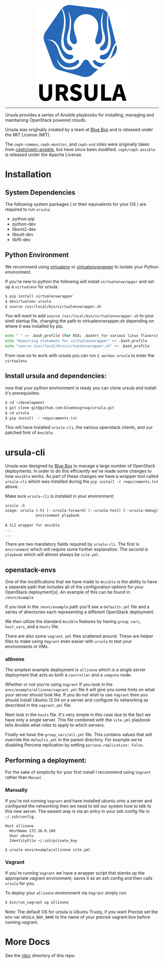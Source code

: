<div align="center"><img src="./ursula.png" alt="Ursula"></div><hr />

Ursula provides a series of Ansible playbooks for installing, managing and
maintaining OpenStack powered clouds.

Ursula was originally created by a team at [Blue Box](https://www.blueboxcloud.com) and is
released under the MIT License (MIT).

The `ceph-common`, `ceph-monitor`, and `ceph-osd` roles were originally taken from
[ceph/ceph-ansible](https://github.com/ceph/ceph-ansible), but have since been
modified. `ceph/ceph-ansible` is released under the Apache License.

# Installation

## System Dependencies

The following system packages ( or their equivalents for your OS ) are
required to run `ursula`:

* python-pip
* python-dev
* libxml2-dev
* libxslt-dev
* libffi-dev

## Python Environment

We recommend using [virtualenv](http://virtualenv.readthedocs.org/en/latest/) or
[virtualenvwrapper](https://virtualenvwrapper.readthedocs.org/en/latest/)
to isolate your Python environment.

If you're new to python the following will install `virtualenvwrapper` and set
up a `virtualenv` for ursula.

```bash
$ pip install virtualenvwrapper
$ mkvirtualenv ursula
$ source /usr/local/bin/virtualenvwrapper.sh
```

You will want to add `source /usr/local/bin/virtualenvwrapper.sh` to your shell startup file, changing the path to virtualenvwrapper.sh
depending on where it was installed by pip.

```bash
echo " " >> .bash_profile (for OSX; .bashrc for various linux flavors)
echo "#sourcing statement for virtualenvwrapper" >> .bash_profile
echo "source /usr/local/bin/virtualenvwrapper.sh" >> .bash_profile
```

From now on to work with ursula you can run `$ workon ursula` to
enter the `virtualenv`

## Install ursula and dependencies:

now that your python environment is ready you can clone ursula and install
it's prerequisites:

```bash
$ cd ~/development
$ git clone git@github.com:blueboxgroup/ursula.git
$ cd ursula
$ pip install -r requirements.txt
```

This will have installed `ursula-cli`, the various openstack clients, and our
patched fork of `Ansible`.

# ursula-cli

Ursula was designed by [Blue Box](https://www.bluebox.net) to manage a large
number of OpenStack deployments. In order to do this efficiently we've made
some changes to how `ansible` works. As part of these changes we have a
wrapper tool called `ursula-cli` which was installed during the
`pip install -r requirements.txt` above.

Make sure `ursula-cli` is installed in your environment:

```
ursula -h
usage: ursula [-h] [--ursula-forward] [--ursula-test] [--ursula-debug]
              environment playbook

A CLI wrapper for ansible
...
...
```

There are two mandatory fields required by `ursula-cli`.  The first is
`environment` which will require some further explanation.
The second is `playbook` which will almost always be `site.yml`.

## openstack-envs

One of the modifications that we have made to `Ansible` is the ability to have
a seperate path that includes all of the configuration options for your
OpenStack deployment[s].   An example of this can be found in `/envs/example`

If you look in the `/envs/example` path you'll see a `defaults.yml` file and a
series of directories each representing a different OpenStack deployment.

We then utilize the standard `Ansible` features by having `group_vars`,
`host_vars`, and a `hosts` file.

There are also some `vagrant.yml` files scattered around.  These are helper
files to make using `Vagrant` even easier with `ursula` to test your
environments in VMs.

### allinone

The simplest example deployment is `allinone` which is a single server
deployment that acts as both a `controller` and a `compute` node.

Whether or not you're using `Vagrant` If you look in the
`envs/example/allinone/vagrant.yml` file it will give you some hints on what
your server should look like.  If you do not wish to use `Vagrant` then you
should install Ubuntu 12.04 on a server and configure its networking as
described in the `vagrant.yml` file.

Next look in the `hosts` file.  It's very simple in this case due to the fact
we have only a single server.  This file combined with the `site.yml` playbook
tells Ansible what roles to apply to which servers.

Finally we have the `group_vars/all.yml` file.  This contains values that will
override the `defaults.yml` in the parent directory.  For example we're
disabling Percona replication by setting `percona.replication: False`.

## Performing a deployment:

For the sake of simplicity for your first install I recommend using `Vagrant`
rather than `Manual`

### Manually

If you're not running `Vagrant` and have installed ubuntu onto a server and
configured the networking then we need to tell our system how to talk to this
new server.  The easiest way is via an entry in your ssh config file in
`~/.ssh/config`.

```
Host allinone
  HostName 172.16.0.100
  User ubuntu
  IdentityFile ~/.ssh/private_key
```

```bash
$ ursula envs/example/allinone site.yml
```

### Vagrant

If you're running `Vagrant` we have a wrapper script that stands up the
appropriate vagrant environment, saves it as an ssh config and then calls
`ursula` for you.

To deploy your `allinone` environment via `Vagrant` simply run:

```bash
$ bin/run_vagrant up allinone
```

Note: The default OS for ursula is Ubuntu Trusty, if you want Precise set
the env var `URSULA_BOX_NAME` to the name of your precise vagrant
box before running vagrant.

# More Docs

See the [/doc](https://github.com/blueboxgroup/ursula/tree/master/doc) directory of this repo.
